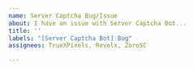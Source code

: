 ```yaml
---
name: Server Captcha Bug/Issue
about: I have an issue with Server Captcha Bot...
title: ''
labels: "[Server Captcha Bot] Bug"
assignees: TrueXPixels, Revolx, ZoroSC

---
```



